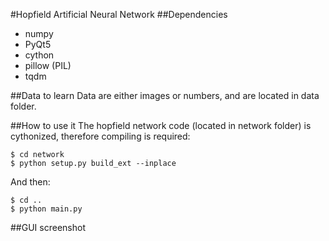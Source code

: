 #Hopfield Artificial Neural Network
##Dependencies
* numpy
* PyQt5
* cython
* pillow (PIL)
* tqdm

##Data to learn
Data are either images or numbers, and are located in data folder. 

##How to use it
The hopfield network code (located in network folder) is cythonized, therefore compiling is required:
    
    $ cd network
    $ python setup.py build_ext --inplace

And then: 

    $ cd .. 
    $ python main.py

##GUI screenshot



